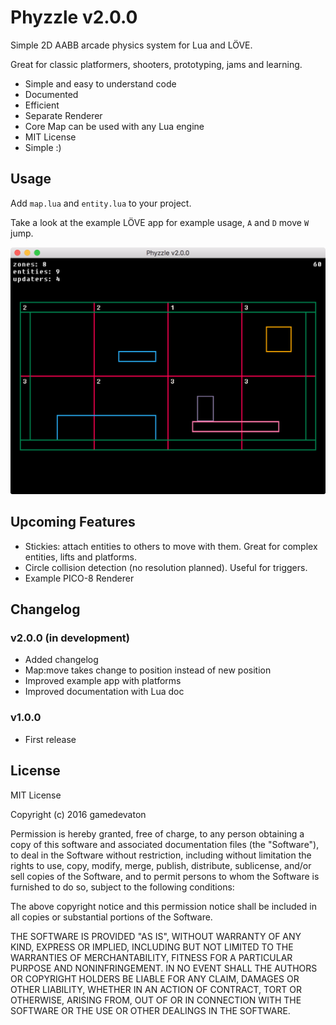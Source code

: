 
# Phyzzle v2.0.0

Simple 2D AABB arcade physics system for Lua and LÖVE.

Great for classic platformers, shooters, prototyping, jams and learning.

- Simple and easy to understand code
- Documented
- Efficient
- Separate Renderer
- Core Map can be used with any Lua engine
- MIT License
- Simple :)

## Usage

Add `map.lua` and `entity.lua` to your project.

Take a look at the example LÖVE app for example usage, `A` and `D` move `W` jump.

![](media/love.png)

## Upcoming Features

- Stickies: attach entities to others to move with them.
  Great for complex entities, lifts and platforms.
- Circle collision detection (no resolution planned).
  Useful for triggers.
- Example PICO-8 Renderer

## Changelog

### v2.0.0 (in development)

- Added changelog
- Map:move takes change to position instead of new position
- Improved example app with platforms
- Improved documentation with Lua doc

### v1.0.0

- First release

## License

MIT License

Copyright (c) 2016 gamedevaton

Permission is hereby granted, free of charge, to any person obtaining a copy
of this software and associated documentation files (the "Software"), to deal
in the Software without restriction, including without limitation the rights
to use, copy, modify, merge, publish, distribute, sublicense, and/or sell
copies of the Software, and to permit persons to whom the Software is
furnished to do so, subject to the following conditions:

The above copyright notice and this permission notice shall be included in all
copies or substantial portions of the Software.

THE SOFTWARE IS PROVIDED "AS IS", WITHOUT WARRANTY OF ANY KIND, EXPRESS OR
IMPLIED, INCLUDING BUT NOT LIMITED TO THE WARRANTIES OF MERCHANTABILITY,
FITNESS FOR A PARTICULAR PURPOSE AND NONINFRINGEMENT. IN NO EVENT SHALL THE
AUTHORS OR COPYRIGHT HOLDERS BE LIABLE FOR ANY CLAIM, DAMAGES OR OTHER
LIABILITY, WHETHER IN AN ACTION OF CONTRACT, TORT OR OTHERWISE, ARISING FROM,
OUT OF OR IN CONNECTION WITH THE SOFTWARE OR THE USE OR OTHER DEALINGS IN THE
SOFTWARE.
